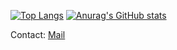 [![Top Langs](https://github-readme-stats.vercel.app/api/top-langs/?username=PaulusMaulusIII)](https://github.com/anuraghazra/github-readme-stats)
[![Anurag's GitHub stats](https://github-readme-stats.vercel.app/api?username=PaulusMaulusIII)](https://github.com/anuraghazra/github-readme-stats)

Contact: [Mail](mailto:paulschroeder05@outlook.de)

